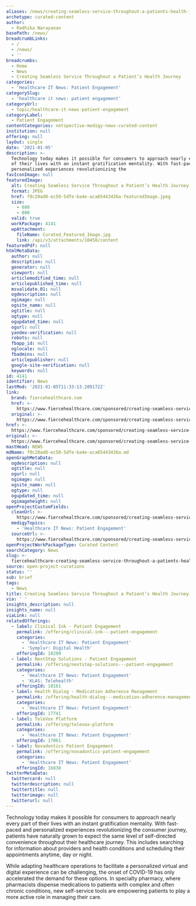 ```yaml
---
aliases: /news/creating-seamless-service-throughout-a-patients-health-journey
archetype: curated-content
author:
  - Radhika Narayanan
basePath: /news/
breadcrumbLinks:
  - /
  - /news/
  - ''
breadcrumbs:
  - Home
  - News
  - Creating Seamless Service Throughout a Patient’s Health Journey
categories:
  - 'Healthcare IT News: Patient Engagement'
categorySlug:
  - 'healthcare it news: patient engagement'
categoryUrl:
  - topic/healthcare-it-news-patient-engagement
categoryLabel:
  - Patient Engagement
contentCategories: netspective-medigy-news-curated-content
institution: null
offering: null
layOut: single
date: '2021-01-05'
description: >-
  Technology today makes it possible for consumers to approach nearly every part
  of their lives with an instant gratification mentality. With fast-paced and
  personalized experiences revolutionizing the 
favIconImage: null
featuredImage:
  alt: Creating Seamless Service Throughout a Patient’s Health Journey
  format: JPEG
  href: f0c20ad8-ec50-5dfe-ba4e-aca65443436a-featuredImage.jpeg
  size:
    - 600
    - 800
  valid: true
  workPackage: 4141
  wpAttachment:
    fileName: Curated_Featured_Image.jpg
    link: /api/v3/attachments/10458/content
featuredPdf: null
htmlMetaData:
  author: null
  description: null
  generator: null
  viewport: null
  articlemodified_time: null
  articlepublished_time: null
  msvalidate.01: null
  ogdescription: null
  ogimage: null
  ogsite_name: null
  ogtitle: null
  ogtype: null
  ogupdated_time: null
  ogurl: null
  yandex-verification: null
  robots: null
  fbapp_id: null
  oglocale: null
  fbadmins: null
  articlepublisher: null
  google-site-verification: null
  keywords: null
id: 4141
identifier: News
lastMod: '2021-01-05T11:33:13.209172Z'
link:
  brand: fiercehealthcare.com
  href: >-
    https://www.fiercehealthcare.com/sponsored/creating-seamless-service-throughout-a-patient-s-health-journey
  original: >-
    https://www.fiercehealthcare.com/sponsored/creating-seamless-service-throughout-a-patient-s-health-journey
href: >-
  https://www.fiercehealthcare.com/sponsored/creating-seamless-service-throughout-a-patient-s-health-journey
original: >-
  https://www.fiercehealthcare.com/sponsored/creating-seamless-service-throughout-a-patient-s-health-journey
mastHead: NEWS
mdName: f0c20ad8-ec50-5dfe-ba4e-aca65443436a.md
openGraphMetaData:
  ogdescription: null
  ogtitle: null
  ogurl: null
  ogimage: null
  ogsite_name: null
  ogtype: null
  ogupdated_time: null
  ogimageheight: null
openProjectCustomFields:
  cleanUrl: >-
    https://www.fiercehealthcare.com/sponsored/creating-seamless-service-throughout-a-patient-s-health-journey
  medigyTopics:
    - 'Healthcare IT News: Patient Engagement'
  sourceUrl: >-
    https://www.fiercehealthcare.com/sponsored/creating-seamless-service-throughout-a-patient-s-health-journey
openProjectWorkPackageType: Curated Content
searchCategory: News
slug: >-
  fiercehealthcare-creating-seamless-service-throughout-a-patients-health-journey
source: open-project-curations
status: ''
sub: brief
tags:
  - News
title: Creating Seamless Service Throughout a Patient’s Health Journey
via: ' '
insights_description: null
insights_name: null
viaLink: null
relatedOfferings:
  - label: Clinical Ink - Patient Engagement
    permalink: /offering/clinical-ink---patient-engagement
    categories:
      - 'Healthcare IT News: Patient Engagement'
      - 'Symplur: Digital Health'
    offeringId: 18299
  - label: NextStep Solutions - Patient Engagement
    permalink: /offering/nextstep-solutions---patient-engagement
    categories:
      - 'Healthcare IT News: Patient Engagement'
      - 'KLAS: Telehealth'
    offeringId: 18161
  - label: Health Dialog - Medication Adherence Management
    permalink: /offering/health-dialog---medication-adherence-management
    categories:
      - 'Healthcare IT News: Patient Engagement'
    offeringId: 17741
  - label: TeleVox Platform
    permalink: /offering/televox-platform
    categories:
      - 'Healthcare IT News: Patient Engagement'
    offeringId: 17061
  - label: Novadontics Patient Engagement
    permalink: /offering/novadontics-patient-engagement
    categories:
      - 'Healthcare IT News: Patient Engagement'
    offeringId: 16838
twitterMetaData:
  twittercard: null
  twitterdescription: null
  twittertitle: null
  twitterimage: null
  twitterurl: null
---
```

<p>Technology today makes it possible for consumers to approach nearly every part of their lives with an instant gratification mentality. With fast-paced and personalized experiences revolutionizing the consumer journey, patients have naturally grown to expect the same level of self-directed convenience throughout their healthcare journey. This includes searching for information about providers and health conditions and scheduling their appointments anytime, day or night.</p><p>While adapting healthcare operations to facilitate a personalized virtual and digital experience can be challenging, the onset of COVID-19 has only accelerated the demand for these options. In specialty pharmacy, where pharmacists dispense medications to patients with complex and often chronic conditions, new self-service tools are empowering patients to play a more active role in managing their care.</p>
